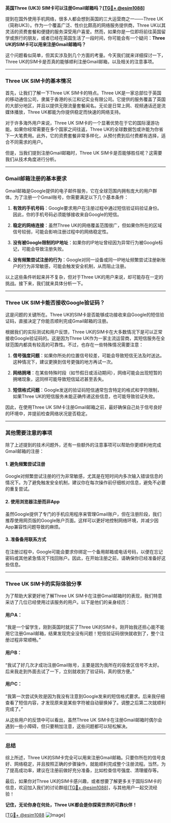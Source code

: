 **英国Three (UK3) SIM卡可以注册Gmail邮箱吗？[[TG💪+ @esim1088](https://t.me/s/esim1088)]**

提到在国外使用手机网络，很多人都会想到英国的三大运营商之一——Three UK（简称UK3）。作为一个覆盖广泛、性价比颇高的网络服务提供商，Three UK以其灵活的资费套餐和便捷的服务深受用户喜爱。然而，如果你是一位即将前往英国留学或旅行的朋友，或者已经在英国生活了一段时间，你可能会有一个疑问：**Three UK的SIM卡可以用来注册Gmail邮箱吗？**

这个问题看似简单，但其实涉及到几个方面的考量。今天我们就来详细探讨一下，Three UK的SIM卡是否真的能够顺利注册Gmail邮箱，以及相关的注意事项。

---

### Three UK SIM卡的基本情况

首先，让我们了解一下Three UK SIM卡的特点。Three UK是一家总部位于英国的移动通信公司，隶属于香港的长江和记实业有限公司。它提供的服务覆盖了英国的大部分地区，并且以提供无限流量套餐闻名。无论是日常上网、视频通话还是流媒体播放，Three UK都能为你提供稳定而快速的网络支持。

对于许多海外用户来说，Three UK SIM卡的一个显著优势在于它的国际漫游功能。如果你经常需要在多个国家之间往返，Three UK的全球数据包或许能为你省下一大笔费用。此外，它的资费套餐非常多样化，从预付费到后付费都有选择，适合不同需求的用户。

但是，当我们提到注册Gmail邮箱时，Three UK SIM卡是否能够胜任呢？这需要我们从技术角度进行分析。

---

### Gmail邮箱注册的基本要求

Gmail邮箱是Google提供的电子邮件服务，它在全球范围内拥有庞大的用户群体。为了注册一个Gmail账号，你需要满足以下几个基本条件：

1. **有效的手机号码**：Google要求用户在注册过程中通过短信验证码验证身份。因此，你的手机号码必须能够接收来自Google的短信。
   
2. **稳定的网络连接**：虽然Three UK的网络覆盖范围很广，但如果你所在的区域信号较弱，可能会影响注册过程中的网络稳定性。

3. **没有被Google限制的IP地址**：如果你的IP地址曾经因为异常行为被Google标记，可能会导致注册失败。

4. **没有频繁尝试注册的行为**：Google对同一设备或同一IP地址频繁尝试注册新账户的行为非常敏感，可能会触发安全机制，从而阻止注册。

以上这些条件听起来并不复杂，但对于Three UK的用户来说，却可能存在一定的挑战。接下来，我们就来具体分析一下。

---

### Three UK SIM卡能否接收Google验证码？

这是问题的关键所在。Three UK的SIM卡是否能够成功接收来自Google的短信验证码，直接决定了你能否顺利完成Gmail邮箱的注册。

根据我们的实际测试和用户反馈，Three UK的SIM卡在大多数情况下是可以正常接收Google验证码的。这是因为Three UK作为一家主流运营商，其短信服务在全球范围内都具有较高的可靠性。不过，也存在一些特殊情况需要注意：

1. **信号强度问题**：如果你所处的位置信号较差，可能会导致短信无法及时送达。这种情况下，建议更换到信号更强的地方再试一次。

2. **网络拥堵**：在某些特殊时段（如节假日或活动期间），网络可能会出现短暂的拥堵现象，这同样可能导致短信延迟甚至丢失。

3. **短信格式问题**：Google发送的验证码短信通常包含特定的格式和字符限制，如果Three UK的短信服务未能正确传递这些信息，也可能导致验证失败。

因此，在使用Three UK SIM卡注册Gmail邮箱之前，最好确保自己处于信号良好的环境中，并提前检查网络状况是否稳定。

---

### 其他需要注意的事项

除了上述提到的技术问题外，还有一些额外的注意事项可以帮助你更顺利地完成Gmail邮箱的注册：

#### 1. 避免频繁尝试注册
Google对频繁尝试注册的行为非常敏感，尤其是在短时间内多次输入错误信息的情况下。为了避免触发安全机制，建议你在每次操作前仔细核对信息，避免不必要的重复尝试。

#### 2. 使用浏览器注册而非App
虽然Google提供了专门的手机应用程序来管理Gmail账户，但在注册阶段，我们推荐使用网页版的Google账户页面。这样可以更好地控制网络环境，并减少因App兼容性问题导致的麻烦。

#### 3. 准备备用联系方式
在注册过程中，Google可能会要求你绑定一个备用邮箱或电话号码，以便在忘记密码或其他紧急情况下找回账户。因此，在开始注册之前，请确保你已经准备好这些信息。

---

### Three UK SIM卡的实际体验分享

为了帮助大家更好地了解Three UK SIM卡在注册Gmail邮箱时的表现，我们特意采访了几位已经使用过该服务的用户。以下是他们的亲身经历：

#### 用户A：
“我是一个留学生，刚到英国时就买了Three UK的SIM卡。刚开始我还担心能不能用它注册Gmail邮箱，结果发现完全没有问题！短信验证码很快就收到了，整个注册过程非常顺畅。”

#### 用户B：
“我试了好几次才成功注册Gmail账号，主要是因为我所在的宿舍区信号不太好。后来我走到外面去试了一下，立刻就收到了验证码，真的很方便。”

#### 用户C：
“我第一次尝试失败是因为我没有注意到Google发来的短信格式要求。后来我仔细查看了短信内容，才发现原来是某些字符被自动替换掉了。调整之后第二次就顺利完成了。”

从这些用户的反馈中可以看出，虽然Three UK SIM卡在注册Gmail邮箱时偶尔会遇到一些小障碍，但只要稍加注意，这些问题都可以轻松解决。

---

### 总结

综上所述，Three UK的SIM卡完全可以用来注册Gmail邮箱。只要你所在的信号良好、网络稳定，并且按照正确的步骤操作，就能顺利完成整个注册流程。当然，为了提高成功率，建议在注册前做好充分准备，比如检查信号强度、清理缓存等。

最后，如果你对Three UK的SIM卡感兴趣，或者想要了解更多关于国际SIM卡的信息，欢迎加入我们的讨论群组[[TG💪+ @esim1088](https://t.me/s/esim1088)]，与其他用户一起交流经验！

**记住，无论你身在何处，Three UK都会是你探索世界的可靠伙伴！**

[[TG💪+ @esim1088](https://t.me/s/esim1088) ![Image](https://i.postimg.cc/4NQfJmqS/Snipaste-2025-05-13-00-14-12.png)]